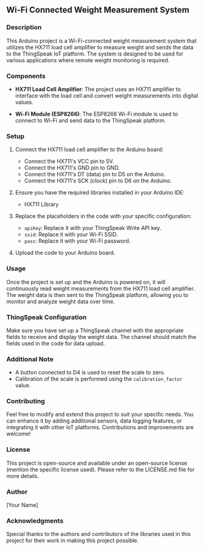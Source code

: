 
##  Wi-Fi Connected Weight Measurement System

### Description

This Arduino project is a Wi-Fi-connected weight measurement system that utilizes the HX711 load cell amplifier to measure weight and sends the data to the ThingSpeak IoT platform. The system is designed to be used for various applications where remote weight monitoring is required.

### Components

- **HX711 Load Cell Amplifier**: The project uses an HX711 amplifier to interface with the load cell and convert weight measurements into digital values.

- **Wi-Fi Module (ESP8266)**: The ESP8266 Wi-Fi module is used to connect to Wi-Fi and send data to the ThingSpeak platform.

### Setup

1. Connect the HX711 load cell amplifier to the Arduino board:
   - Connect the HX711's VCC pin to 5V.
   - Connect the HX711's GND pin to GND.
   - Connect the HX711's DT (data) pin to D5 on the Arduino.
   - Connect the HX711's SCK (clock) pin to D6 on the Arduino.

2. Ensure you have the required libraries installed in your Arduino IDE:
   - HX711 Library

3. Replace the placeholders in the code with your specific configuration:
   - `apiKey`: Replace it with your ThingSpeak Write API key.
   - `ssid`: Replace it with your Wi-Fi SSID.
   - `pass`: Replace it with your Wi-Fi password.

4. Upload the code to your Arduino board.

### Usage

Once the project is set up and the Arduino is powered on, it will continuously read weight measurements from the HX711 load cell amplifier. The weight data is then sent to the ThingSpeak platform, allowing you to monitor and analyze weight data over time.

### ThingSpeak Configuration

Make sure you have set up a ThingSpeak channel with the appropriate fields to receive and display the weight data. The channel should match the fields used in the code for data upload.

### Additional Note

- A button connected to D4 is used to reset the scale to zero.
- Calibration of the scale is performed using the `calibration_factor` value.

### Contributing

Feel free to modify and extend this project to suit your specific needs. You can enhance it by adding additional sensors, data logging features, or integrating it with other IoT platforms. Contributions and improvements are welcome!

### License

This project is open-source and available under an open-source license (mention the specific license used). Please refer to the LICENSE.md file for more details.

### Author

[Your Name]

### Acknowledgments

Special thanks to the authors and contributors of the libraries used in this project for their work in making this project possible.
